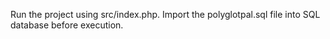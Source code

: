 Run the project using src/index.php. Import the polyglotpal.sql file into SQL database before execution.